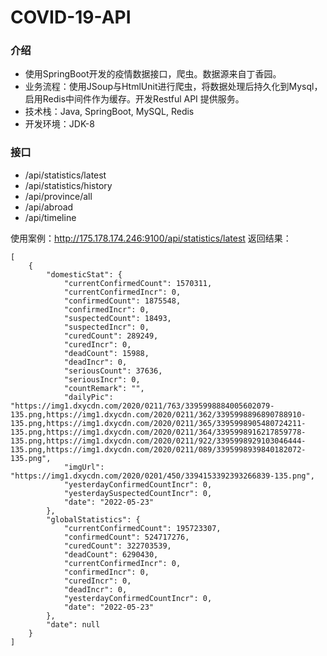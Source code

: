 # COVID-19-API
### 介绍
- 使用SpringBoot开发的疫情数据接口，爬虫。数据源来自丁香园。
- 业务流程：使用JSoup与HtmlUnit进行爬虫，将数据处理后持久化到Mysql，启用Redis中间件作为缓存。开发Restful API 提供服务。
- 技术栈：Java, SpringBoot, MySQL, Redis
- 开发环境：JDK-8

### 接口
- /api/statistics/latest
- /api/statistics/history
- /api/province/all
- /api/abroad
- /api/timeline

使用案例：http://175.178.174.246:9100/api/statistics/latest
返回结果：


    [
        {
            "domesticStat": {
                "currentConfirmedCount": 1570311,
                "currentConfirmedIncr": 0,
                "confirmedCount": 1875548,
                "confirmedIncr": 0,
                "suspectedCount": 18493,
                "suspectedIncr": 0,
                "curedCount": 289249,
                "curedIncr": 0,
                "deadCount": 15988,
                "deadIncr": 0,
                "seriousCount": 37636,
                "seriousIncr": 0,
                "countRemark": "",
                "dailyPic": "https://img1.dxycdn.com/2020/0211/763/3395998884005602079-135.png,https://img1.dxycdn.com/2020/0211/362/3395998896890788910-135.png,https://img1.dxycdn.com/2020/0211/365/3395998905480724211-135.png,https://img1.dxycdn.com/2020/0211/364/3395998916217859778-135.png,https://img1.dxycdn.com/2020/0211/922/3395998929103046444-135.png,https://img1.dxycdn.com/2020/0211/089/3395998939840182072-135.png",
                "imgUrl": "https://img1.dxycdn.com/2020/0201/450/3394153392393266839-135.png",
                "yesterdayConfirmedCountIncr": 0,
                "yesterdaySuspectedCountIncr": 0,
                "date": "2022-05-23"
            },
            "globalStatistics": {
                "currentConfirmedCount": 195723307,
                "confirmedCount": 524717276,
                "curedCount": 322703539,
                "deadCount": 6290430,
                "currentConfirmedIncr": 0,
                "confirmedIncr": 0,
                "curedIncr": 0,
                "deadIncr": 0,
                "yesterdayConfirmedCountIncr": 0,
                "date": "2022-05-23"
            },
            "date": null
        }
    ]
